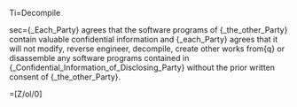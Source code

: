 Ti=Decompile

sec={_Each_Party} agrees that the software programs of {_the_other_Party} contain valuable confidential information and {_each_Party} agrees that it will not modify, reverse engineer, decompile, create other works from{q} or disassemble any software programs contained in {_Confidential_Information_of_Disclosing_Party} without the prior written consent of {_the_other_Party}.

=[Z/ol/0]
